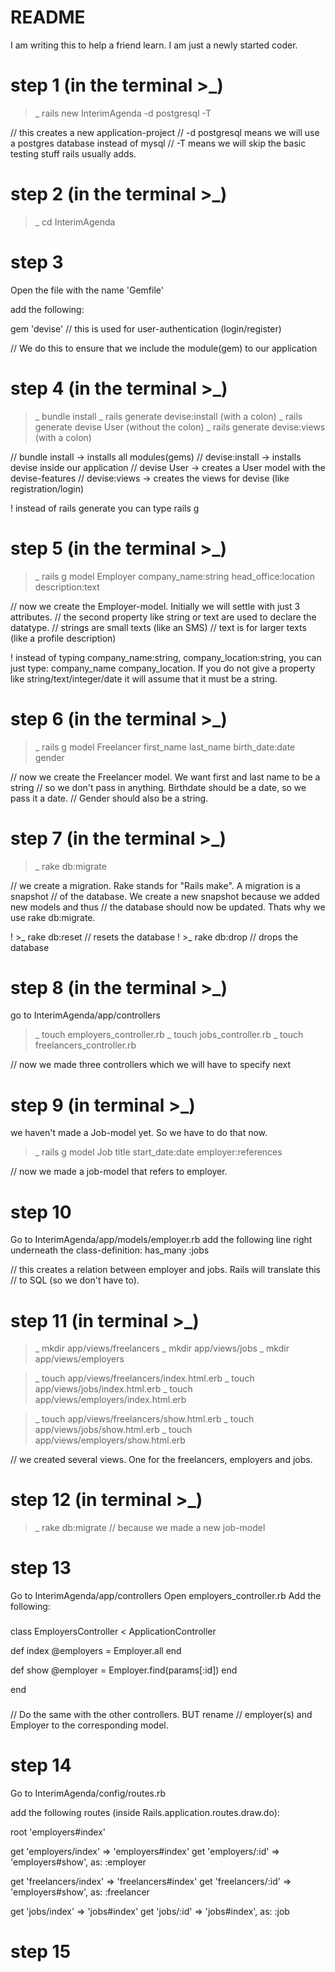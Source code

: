 # README

I am writing this to help a friend learn. I am just a newly started coder.

# step 1 (in the terminal >_)

>_ rails new InterimAgenda -d postgresql -T

// this creates a new application-project
// -d postgresql means we will use a postgres database instead of mysql
// -T means we will skip the basic testing stuff rails usually adds.


# step 2 (in the terminal >_)

>_ cd InterimAgenda


# step 3

Open the file with the name 'Gemfile'

add the following:

gem 'devise'          // this is used for user-authentication (login/register)

// We do this to ensure that we include the module(gem) to our application


# step 4 (in the terminal >_)

>_ bundle install
>_ rails generate devise:install      (with a colon)
>_ rails generate devise User         (without the colon)
>_ rails generate devise:views        (with a colon)

// bundle install -> installs all modules(gems)
// devise:install -> installs devise inside our application
// devise User    -> creates a User model with the devise-features
// devise:views   -> creates the views for devise (like registration/login)

! instead of rails generate you can type rails g


# step 5 (in the terminal >_)

>_ rails g model Employer company_name:string head_office:location description:text

// now we create the Employer-model. Initially we will settle with just 3 attributes.
// the second property like string or text are used to declare the datatype.
// strings are small texts (like an SMS)
// text is for larger texts (like a profile description)

! instead of typing company_name:string, company_location:string, you can just type:
company_name company_location. If you do not give a property like string/text/integer/date
it will assume that it must be a string.


# step 6 (in the terminal >_)

>_ rails g model Freelancer first_name last_name birth_date:date gender

// now we create the Freelancer model. We want first and last name to be a string
// so we don't pass in anything. Birthdate should be a date, so we pass it a date.
// Gender should also be a string.


# step 7 (in the terminal >_)

>_ rake db:migrate

// we create a migration. Rake stands for "Rails make". A migration is a snapshot
// of the database. We create a new snapshot because we added new models and thus
// the database should now be updated. Thats why we use rake db:migrate.

! >_ rake db:reset      // resets the database
! >_ rake db:drop       // drops the database


# step 8 (in the terminal >_)

go to InterimAgenda/app/controllers
>_ touch employers_controller.rb
>_ touch jobs_controller.rb
>_ touch freelancers_controller.rb

// now we made three controllers which we will have to specify next


# step 9 (in terminal >_)

we haven't made a Job-model yet. So we have to do that now.
>_ rails g model Job title start_date:date employer:references

// now we made a job-model that refers to employer.


# step 10

Go to InterimAgenda/app/models/employer.rb
add the following line right underneath the class-definition:
has_many :jobs

// this creates a relation between employer and jobs. Rails will translate this
// to SQL (so we don't have to).


# step 11 (in terminal >_)

>_ mkdir app/views/freelancers
>_ mkdir app/views/jobs
>_ mkdir app/views/employers

>_ touch app/views/freelancers/index.html.erb
>_ touch app/views/jobs/index.html.erb
>_ touch app/views/employers/index.html.erb

>_ touch app/views/freelancers/show.html.erb
>_ touch app/views/jobs/show.html.erb
>_ touch app/views/employers/show.html.erb

// we created several views. One for the freelancers, employers and jobs.


# step 12 (in terminal >_)

>_ rake db:migrate        // because we made a new job-model


# step 13

Go to InterimAgenda/app/controllers
Open employers_controller.rb
Add the following:

###
class EmployersController < ApplicationController

  def index
    @employers = Employer.all
  end

  def show
    @employer = Employer.find(params[:id])
  end

end
###

// Do the same with the other controllers. BUT rename
// employer(s) and Employer to the corresponding model.


# step 14

Go to InterimAgenda/config/routes.rb

add the following routes (inside Rails.application.routes.draw.do):

root 'employers#index'

get 'employers/index' => 'employers#index'
get 'employers/:id' => 'employers#show', as: :employer

get 'freelancers/index' => 'freelancers#index'
get 'freelancers/:id' => 'employers#show', as: :freelancer

get 'jobs/index' => 'jobs#index'
get 'jobs/:id' => 'jobs#index', as: :job

# step 15
